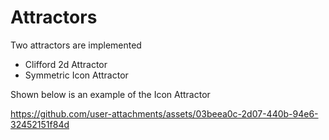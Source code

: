 # Attractors

Two attractors are implemented
- Clifford 2d Attractor
- Symmetric Icon Attractor

Shown below is an example of the Icon Attractor


https://github.com/user-attachments/assets/03beea0c-2d07-440b-94e6-32452151f84d

